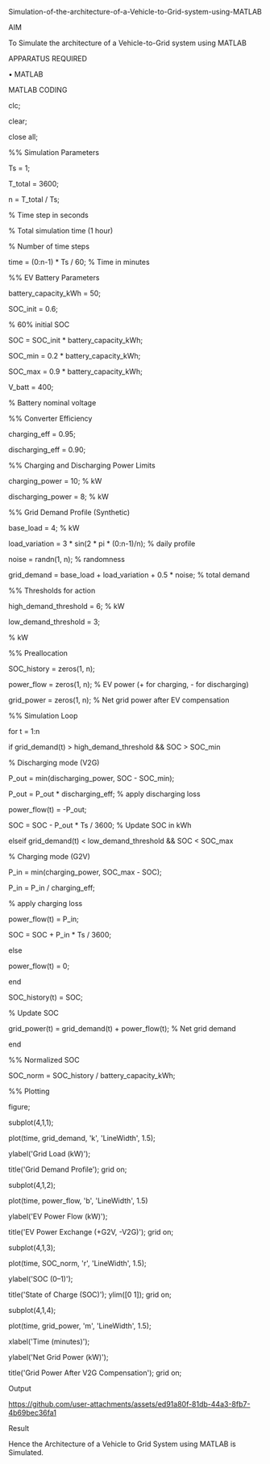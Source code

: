 Simulation-of-the-architecture-of-a-Vehicle-to-Grid-system-using-MATLAB

AIM

To Simulate the architecture of a Vehicle-to-Grid system using MATLAB 

APPARATUS REQUIRED

•	MATLAB

MATLAB CODING

clc; 

clear; 

close all; 

%% Simulation Parameters 

Ts = 1;                 

T_total = 3600; 

n = T_total / Ts;  

% Time step in seconds 

% Total simulation time (1 hour) 

% Number of time steps 

time = (0:n-1) * Ts / 60; % Time in minutes 

%% EV Battery Parameters 

battery_capacity_kWh = 50; 

SOC_init = 0.6;   

% 60% initial SOC 

SOC = SOC_init * battery_capacity_kWh; 

SOC_min = 0.2 * battery_capacity_kWh; 

SOC_max = 0.9 * battery_capacity_kWh; 

V_batt = 400;              

% Battery nominal voltage 

%% Converter Efficiency 

charging_eff = 0.95; 

discharging_eff = 0.90; 

%% Charging and Discharging Power Limits 

charging_power = 10;  % kW 

discharging_power = 8; % kW 

%% Grid Demand Profile (Synthetic)

base_load = 4;  % kW 

load_variation = 3 * sin(2 * pi * (0:n-1)/n);  % daily profile 

noise = randn(1, n);  % randomness 

grid_demand = base_load + load_variation + 0.5 * noise;  % total demand

%% Thresholds for action 

high_demand_threshold = 6;  % kW

low_demand_threshold = 3; 

% kW 

%% Preallocation 

SOC_history = zeros(1, n); 

power_flow = zeros(1, n);  % EV power (+ for charging, - for discharging) 

grid_power = zeros(1, n);  % Net grid power after EV compensation 

%% Simulation Loop 

for t = 1:n

if grid_demand(t) > high_demand_threshold && SOC > SOC_min 

% Discharging mode (V2G) 

P_out = min(discharging_power, SOC - SOC_min); 

P_out = P_out * discharging_eff;  % apply discharging loss 

power_flow(t) = -P_out; 

SOC = SOC - P_out * Ts / 3600;    % Update SOC in kWh 

elseif grid_demand(t) < low_demand_threshold && SOC < SOC_max 

% Charging mode (G2V) 

P_in = min(charging_power, SOC_max - SOC); 

P_in = P_in / charging_eff;     

% apply charging loss 

power_flow(t) = P_in; 

SOC = SOC + P_in * Ts / 3600; 

else 

power_flow(t) = 0; 

end 

SOC_history(t) = SOC; 

% Update SOC 

grid_power(t) = grid_demand(t) + power_flow(t);  % Net grid demand 

end 

%% Normalized SOC 

SOC_norm = SOC_history / battery_capacity_kWh; 

%% Plotting 

figure; 

subplot(4,1,1); 

plot(time, grid_demand, 'k', 'LineWidth', 1.5); 

ylabel('Grid Load (kW)'); 

title('Grid Demand Profile'); grid on; 

subplot(4,1,2); 

plot(time, power_flow, 'b', 'LineWidth', 1.5)


ylabel('EV Power Flow (kW)'); 

title('EV Power Exchange (+G2V, -V2G)'); grid on; 

subplot(4,1,3); 

plot(time, SOC_norm, 'r', 'LineWidth', 1.5); 

ylabel('SOC (0–1)'); 

title('State of Charge (SOC)'); ylim([0 1]); grid on; 

subplot(4,1,4); 

plot(time, grid_power, 'm', 'LineWidth', 1.5);

xlabel('Time (minutes)'); 

ylabel('Net Grid Power (kW)'); 

title('Grid Power After V2G Compensation'); grid on;


Output

https://github.com/user-attachments/assets/ed91a80f-81db-44a3-8fb7-4b69bec36fa1

Result

Hence the Architecture of a Vehicle to Grid System using MATLAB is Simulated.

